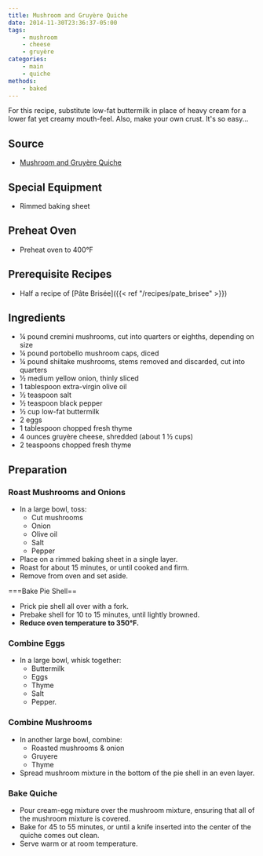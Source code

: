 ```yaml
---
title: Mushroom and Gruyère Quiche
date: 2014-11-30T23:36:37-05:00
tags:
    - mushroom
    - cheese
    - gruyère
categories: 
    - main
    - quiche
methods:
    - baked
---
```


For this recipe, substitute low-fat buttermilk in place of heavy cream
for a lower fat yet creamy mouth-feel. Also, make your own crust. It's
so easy...

## Source

-   [Mushroom and Gruyère Quiche](http://www.wholefoodsmarket.com/recipe/mushroom-and-gruy%C3%A8re-quiche)

## Special Equipment

-   Rimmed baking sheet

## Preheat Oven

-   Preheat oven to 400°F

## Prerequisite Recipes

-   Half a recipe of [Pâte Brisée]({{< ref "/recipes/pate_brisee" >}})

## Ingredients

-   ¼ pound cremini mushrooms, cut into quarters or eighths, depending
    on size
-   ¼ pound portobello mushroom caps, diced
-   ¼ pound shiitake mushrooms, stems removed and discarded, cut into
    quarters
-   ½ medium yellow onion, thinly sliced
-   1 tablespoon extra-virgin olive oil
-   ½ teaspoon salt
-   ½ teaspoon black pepper
-   ½ cup low-fat buttermilk
-   2 eggs
-   1 tablespoon chopped fresh thyme
-   4 ounces gruyère cheese, shredded (about 1 ½ cups)
-   2 teaspoons chopped fresh thyme

## Preparation

### Roast Mushrooms and Onions

-   In a large bowl, toss:
    -   Cut mushrooms
    -   Onion
    -   Olive oil
    -   Salt
    -   Pepper
-   Place on a rimmed baking sheet in a single layer.
-   Roast for about 15 minutes, or until cooked and firm.
-   Remove from oven and set aside.

===Bake Pie Shell==

-   Prick pie shell all over with a fork.
-   Prebake shell for 10 to 15 minutes, until lightly browned.
-   **Reduce oven temperature to 350°F.**

### Combine Eggs

-   In a large bowl, whisk together:
    -   Buttermilk
    -   Eggs
    -   Thyme
    -   Salt
    -   Pepper.

### Combine Mushrooms

-   In another large bowl, combine:
    -   Roasted mushrooms & onion
    -   Gruyere
    -   Thyme
-   Spread mushroom mixture in the bottom of the pie shell in an even
    layer.

### Bake Quiche

-   Pour cream-egg mixture over the mushroom mixture, ensuring that all
    of the mushroom mixture is covered.
-   Bake for 45 to 55 minutes, or until a knife inserted into the center
    of the quiche comes out clean.
-   Serve warm or at room temperature.

